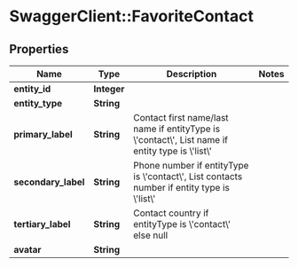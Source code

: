 # SwaggerClient::FavoriteContact

## Properties
Name | Type | Description | Notes
------------ | ------------- | ------------- | -------------
**entity_id** | **Integer** |  | 
**entity_type** | **String** |  | 
**primary_label** | **String** | Contact first name/last name if entityType is \\&#39;contact\\&#39;, List name if entity type is \\&#39;list\\&#39; | 
**secondary_label** | **String** | Phone number if entityType is \\&#39;contact\\&#39;, List contacts number if entity type is \\&#39;list\\&#39; | 
**tertiary_label** | **String** | Contact country if entityType is \\&#39;contact\\&#39; else null | 
**avatar** | **String** |  | 


